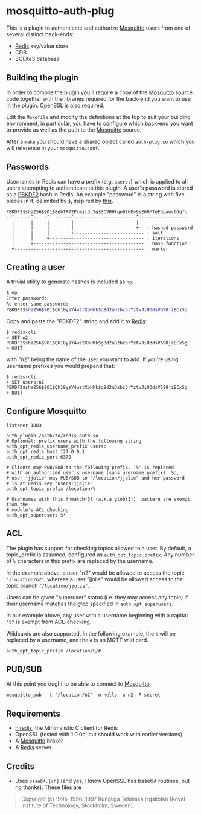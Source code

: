 # mosquitto-auth-plug

This is a plugin to authenticate and authorize [Mosquitto] users from one
of several distinct back-ends:

* [Redis] key/value store
* CDB
* SQLite3 database

## Building the plugin

In order to compile the plugin you'll require a copy of the [Mosquitto] source
code together with the libraries required for the back-end you want to use in
the plugin. OpenSSL is also required.

Edit the `Makefile` and modify the definitions at the top to suit your building
environment, in particular, you have to configure which back-end you want to
provide as well as the path to the [Mosquitto] source.

After a `make` you should have a shared object called `auth-plug.so`
which you will reference in your `mosquitto.conf`.


## Passwords

Usernames in Redis can have a prefix (e.g. `users:`) which is applied to
all users attempting to authenticate to this plugin. A user's password
is stored as a [PBKDF2] hash in Redis. An example "password" is a 
string with five pieces in it, delimited by `$`, inspired by [this][1].

```
PBKDF2$sha256$901$8ebTR72Pcmjl3cYq$SCVHHfqn9t6Ev9sE6RMTeF3pawvtGqTu
--^--- --^--- -^- ------^--------- -------------^------------------
  |      |     |        |                       |
  |      |     |        |                       +-- : hashed password
  |      |     |        +-------------------------- : salt
  |      |     +----------------------------------- : iterations
  |      +----------------------------------------- : hash function
  +------------------------------------------------ : marker
```

## Creating a user

A trivial utility to generate hashes is included as `np`.

```bash
$ np
Enter password:
Re-enter same password:
PBKDF2$sha256$901$Qh18ysY4wstXoHhk$g8d2aDzbz3rYztvJiO3dsV698jzECxSg
```

Copy and paste the "PBKDF2" string and add it to [Redis]:

```
$ redis-cli
> SET n2 PBKDF2$sha256$901$Qh18ysY4wstXoHhk$g8d2aDzbz3rYztvJiO3dsV698jzECxSg
> QUIT
```

with "n2" being the name of the user you want to add. If you're using username
prefixes you would prepend that:

```
$ redis-cli
> SET users:n2 PBKDF2$sha256$901$Qh18ysY4wstXoHhk$g8d2aDzbz3rYztvJiO3dsV698jzECxSg
> QUIT
```

## Configure Mosquitto

```
listener 1883

auth_plugin /path/to/redis-auth.so
# Optional: prefix users with the following string
auth_opt_redis_username_prefix users:
auth_opt_redis_host 127.0.0.1
auth_opt_redis_port 6379

# Clients may PUB/SUB to the following prefix. '%' is replaced
# with an authorized user's username (sans username_prefix). So,
# user 'jjolie' may PUB/SUB to "/location/jjolie" and her password
# is at Redis key "users:jjolie"
auth_opt_topic_prefix /location/%

# Usernames with this fnmatch(3) (a.k.a glob(3))  pattern are exempt from the
# module's ACL checking
auth_opt_superusers S*
```

## ACL

The plugin has support for checking topics allowed to a user. By default,
a topic_prefix is assumed, configured as `auth_opt_topic_prefix`.
Any number of `%` characters in this prefix are replaced by the username.

In the example above, a user "n2" would be allowed to access the
topic `"/location/n2"`, whereas a user "jjolie" would be allowed access
to the topic branch `"/location/jjolie"`.

Users can be given "superuser" status (i.e. they may access any topic)
if their username matches the _glob_ specified in `auth_opt_superusers`.

In our example above, any user with a username beginning with a capital `"S"`
is exempt from ACL-checking.

Wildcards are also supported. In the following example, the `%` will be replaced
by a username, and the `#` is an MQTT wild card.

```
auth_opt_topic_prefix /location/%/#
```

## PUB/SUB

At this point you ought to be able to connect to [Mosquitto].

```
mosquitto_pub  -t '/location/n2' -m hello -u n2 -P secret
```

## Requirements

* [hiredis], the Minimalistic C client for Redis
* OpenSSL (tested with 1.0.0c, but should work with earlier versions)
* A [Mosquitto] broker
* A [Redis] server

## Credits

* Uses `base64.[ch]` (and yes, I know OpenSSL has base64 routines, but no thanks). These files are
>  Copyright (c) 1995, 1996, 1997 Kungliga Tekniska Hgskolan (Royal Institute of Technology, Stockholm, Sweden).


 [Mosquitto]: http://mosquitto.org
 [Redis]: http://redis.io
 [pbkdf2]: http://en.wikipedia.org/wiki/PBKDF2
 [1]: https://exyr.org/2011/hashing-passwords/
 [hiredis]: https://github.com/redis/hiredis

